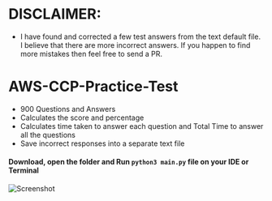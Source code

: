 # DISCLAIMER:
- I have found and corrected a few test answers from the text default file. I believe that there are more incorrect answers. If you happen to find more mistakes then feel free to send a PR.

# AWS-CCP-Practice-Test
- 900 Questions and Answers
- Calculates the score and percentage
- Calculates time taken to answer each question and Total Time to answer all the questions
- Save incorrect responses into a separate text file

#### Download, open the folder and Run `python3 main.py` file on your IDE or Terminal

![Screenshot](https://github.com/k4u5hik/AWS-Certified-Cloud-Practitioner---Practice-Test/blob/main/Screenshot%202023-01-30%20at%204.30.41%20pm.png?raw=true)
